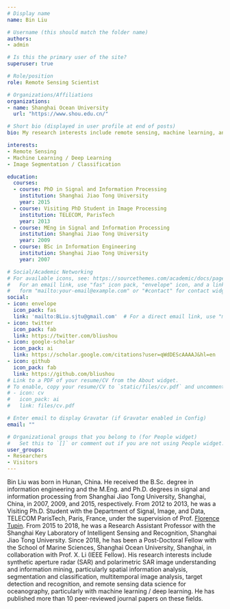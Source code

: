 ```yaml
---
# Display name
name: Bin Liu

# Username (this should match the folder name)
authors:
- admin

# Is this the primary user of the site?
superuser: true

# Role/position
role: Remote Sensing Scientist

# Organizations/Affiliations
organizations:
- name: Shanghai Ocean University
  url: "https://www.shou.edu.cn/"

# Short bio (displayed in user profile at end of posts)
bio: My research interests include remote sensing, machine learning, and image classification.

interests:
- Remote Sensing
- Machine Learning / Deep Learning
- Image Segmentation / Classification

education:
  courses:
  - course: PhD in Signal and Information Processing
    institution: Shanghai Jiao Tong University
    year: 2015
  - course: Visiting PhD Student in Image Processing
    institution: TELECOM, ParisTech
    year: 2013
  - course: MEng in Signal and Information Processing
    institution: Shanghai Jiao Tong University
    year: 2009
  - course: BSc in Information Engineering
    institution: Shanghai Jiao Tong University
    year: 2007

# Social/Academic Networking
# For available icons, see: https://sourcethemes.com/academic/docs/page-builder/#icons
#   For an email link, use "fas" icon pack, "envelope" icon, and a link in the
#   form "mailto:your-email@example.com" or "#contact" for contact widget.
social:
- icon: envelope
  icon_pack: fas
  link: 'mailto:BLiu.sjtu@gmail.com'  # For a direct email link, use "mailto:test@example.org".
- icon: twitter
  icon_pack: fab
  link: https://twitter.com/bliushou
- icon: google-scholar
  icon_pack: ai
  link: https://scholar.google.com/citations?user=qWdDEScAAAAJ&hl=en
- icon: github
  icon_pack: fab
  link: https://github.com/bliushou
# Link to a PDF of your resume/CV from the About widget.
# To enable, copy your resume/CV to `static/files/cv.pdf` and uncomment the lines below.
# - icon: cv
#   icon_pack: ai
#   link: files/cv.pdf

# Enter email to display Gravatar (if Gravatar enabled in Config)
email: ""

# Organizational groups that you belong to (for People widget)
#   Set this to `[]` or comment out if you are not using People widget.
user_groups:
- Researchers
- Visitors
---
```


Bin Liu was born in Hunan, China. He received the B.Sc. degree in information engineering and the M.Eng. and Ph.D. degrees in signal and information processing from Shanghai Jiao Tong University, Shanghai, China, in 2007, 2009, and 2015, respectively. From 2012 to 2013, he was a Visiting Ph.D. Student with the Department of Signal, Image, and Data, TELECOM ParisTech, Paris, France, under the supervision of Prof. [Florence Tupin](https://perso.telecom-paristech.fr/tupin/). From 2015 to 2018, he was a Research Assistant Professor with the Shanghai Key Laboratory of Intelligent Sensing and Recognition, Shanghai Jiao Tong University. Since 2018, he has been a Post-Doctoral Fellow with the School of Marine Sciences, Shanghai Ocean University, Shanghai, in collaboration with Prof. X. Li (IEEE Fellow). His research interests include synthetic aperture radar (SAR) and polarimetric SAR image understanding and information mining, particularly spatial information analysis, segmentation and classification, multitemporal image analysis, target detection and recognition, and remote sensing data science for oceanography, particularly with machine learning / deep learning. He has published more than 10 peer-reviewed journal papers on these fields.
